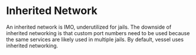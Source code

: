 Inherited Network
=================

An inherited network is IMO, underutilized for jails.  The downside of inherited networking is that custom port numbers
need to be used because the same services are likely used in multiple jails.  By default, vessel uses inherited networking.